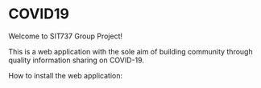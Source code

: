 # COVID19

Welcome to SIT737 Group Project!

This is a web application with the sole aim of building community through 
quality information sharing on COVID-19.

How to install the web application:

